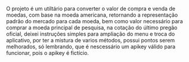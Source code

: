 O projeto é um utiltário para converter o valor de compra e venda de moedas, com base na  moeda americana,
retornando a representação padrão do mercado para cada moeda, bem como valor necessário  para comprar a 
moeda principal de pesquisa, na cotação do último pregão oficial, deixei instruções simples para ampliação
do menu e troca do aplicativo, por ter a mistura de varios métodos, possui pontos serem melhorados, só 
lembrando, que é nescessário um apikey válido para funcionar, pois o apikey  é fictício.
